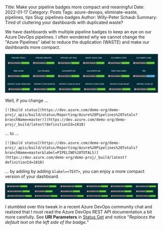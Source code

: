 Title: Make your pipeline badges more compact and meaningful
Date: 2022-01-17
Category: Posts
Tags: azure-devops, eliminate-waste, pipelines, tips
Slug: pipelines-badges
Author: Willy-Peter Schaub
Summary: Tired of cluttering your dashboards with duplicated waste?

We have dashboards with multiple pipeline badges to keep an eye on our Azure DevOps pipelines. I often wondered why we cannot change the "Azure Pipelines" label to reduce the duplication (WASTE) and make our dashboards more compact.

![Jurassic Park](../images/pipeline-badges-1.png)

Well, if you change ...

```
[![Build status](https://dev.azure.com/demo-org/demo-proj/_apis/build/status/Reporting/Azure%20Pipelines%20Totals?branchName=master)](https://dev.azure.com/demo-org/demo-proj/_build/latest?definitionId=1818)
```

... to ...

```
[![Build status](https://dev.azure.com/demo-org/demo-proj/_apis/build/status/Reporting/Azure%20Pipelines%20Totals?branchName=master&label=PIPELINE%20TOTALS)](https://dev.azure.com/demo-org/demo-proj/_build/latest?definitionId=1818)
```

... by adding by adding ```&label=<TEXT>```, you can enjoy a more compact version of your dashboard.

![SpaceX](../images/pipeline-badges-2.png)

I stumbled over this tweak in a recent Azure DevOps community chat and realized that I must read the Azure DevOps REST API documentation a bit more carefully. See **URI Parameters** in [Status Get](https://docs.microsoft.com/en-us/rest/api/azure/devops/build/status/get?view=azure-devops-rest-6.0) and notice "_Replaces the default text on the left side of the badge._"

